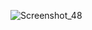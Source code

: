 ![Screenshot_48](https://user-images.githubusercontent.com/72028645/216716171-44255cd5-f5f8-47de-9ebb-5987e89dfbeb.png)
